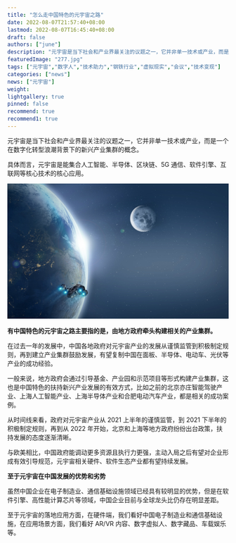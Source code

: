 ```yaml
---
title: "怎么走中国特色的元宇宙之路"
date: 2022-08-07T21:57:40+08:00
lastmod: 2022-08-07T16:45:40+08:00
draft: false
authors: ["june"]
description: "元宇宙是当下社会和产业界最关注的议题之一，它并非单一技术或产业，而是一个在数字化转型浪潮背景下的新兴产业集群的概念。"
featuredImage: "277.jpg"
tags: ["元宇宙","数字人","技术助力","钢铁行业","虚拟现实","会议","技术变现"]
categories: ["news"]
news: ["元宇宙"]
weight: 
lightgallery: true
pinned: false
recommend: true
recommend1: true
---
```


元宇宙是当下社会和产业界最关注的议题之一，它并非单一技术或产业，而是一个在数字化转型浪潮背景下的新兴产业集群的概念。

具体而言，元宇宙是能集合人工智能、半导体、区块链、5G 通信、软件引擎、互联网等核心技术的核心应用。

![元宇宙](276.jpg)



**有中国特色的元宇宙之路主要指的是，由地方政府牵头构建相关的产业集群。**

在过去一年的发展中，中国各地政府对元宇宙产业的发展从谨慎监管到积极制定规则，再到建立产业集群鼓励发展，有望复制中国在面板、半导体、电动车、光伏等产业的成功经验。

一般来说，地方政府会通过引导基金、产业园和示范项目等形式构建产业集群，这也是中国特色的扶持新兴产业发展的有效方式，比如之前的北京亦庄智能驾驶产业、上海人工智能产业、上海半导体产业和合肥电动汽车产业，都是相关的成功案例。

从时间线来看，政府对元宇宙产业从 2021 上半年的谨慎监管，到 2021 下半年的积极制定规则，再到从 2022 年开始，北京和上海等地方政府纷纷出台政策，扶持发展的态度逐渐清晰。

与欧美相比，中国政府能调动更多资源且执行力更强，主动入局之后有望对企业形成有效引导规范，元宇宙相关硬件、软件生态产业都有望持续发展。



**至于元宇宙在中国发展的优势和劣势**

虽然中国企业在电子制造业、通信基础设施领域已经具有较明显的优势，但是在软件引擎、高性能计算芯片等领域，中国企业目前与全球龙头比仍存在明显差距。

至于元宇宙的落地应用方面，在硬件端，我们看好中国电子制造业和通信基础设施，在应用场景方面，我们看好 AR/VR 内容、数字虚拟人、数字藏品、车载娱乐等。